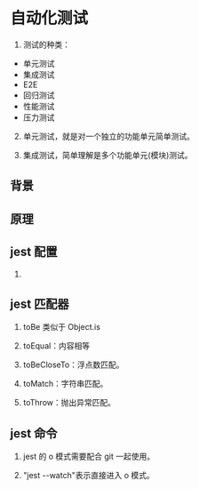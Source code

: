 # 自动化测试

1. 测试的种类：

- 单元测试
- 集成测试
- E2E
- 回归测试
- 性能测试
- 压力测试

2. 单元测试，就是对一个独立的功能单元简单测试。

3. 集成测试，简单理解是多个功能单元(模块)测试。

## 背景

## 原理

## jest 配置

1.

## jest 匹配器

1. toBe 类似于 Object.is

2. toEqual：内容相等

3. toBeCloseTo：浮点数匹配。

4. toMatch：字符串匹配。

5. toThrow：抛出异常匹配。

## jest 命令

1. jest 的 o 模式需要配合 git 一起使用。

2. "jest --watch"表示直接进入 o 模式。
